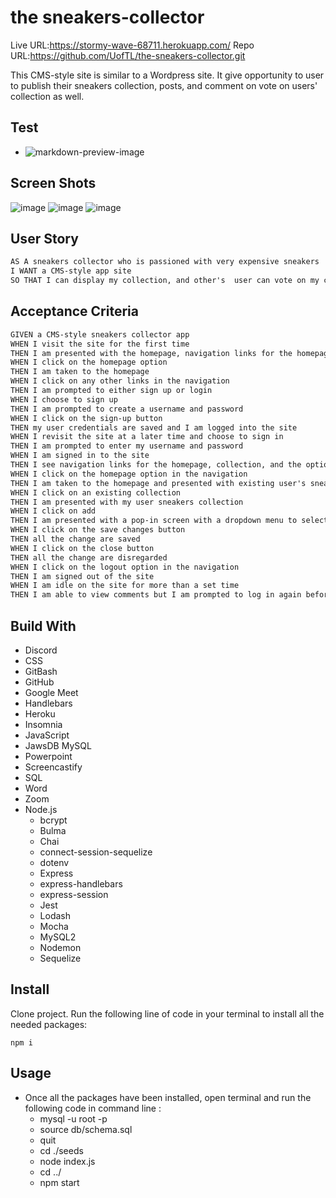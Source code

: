 # the sneakers-collector

Live URL:https://stormy-wave-68711.herokuapp.com/
Repo URL:https://github.com/UofTL/the-sneakers-collector.git

This CMS-style site is similar to a Wordpress site. It give opportunity to user to publish their sneakers collection, posts, and comment on vote on users' collection as well. 
## Test
* ![markdown-preview-image](./video/test.gif)

## Screen Shots

![image](https://user-images.githubusercontent.com/84641285/135176803-0815b0bf-44db-49e1-8570-d4a5766758d9.png)
![image](https://user-images.githubusercontent.com/84641285/135176865-90075ef5-6ca5-4732-a160-8a5941153464.png)
![image](https://user-images.githubusercontent.com/84641285/135176982-84455d6f-d34e-4dbb-b5e0-61a3b130ae73.png)

## User Story
```md
AS A sneakers collector who is passioned with very expensive sneakers
I WANT a CMS-style app site
SO THAT I can display my collection, and other's  user can vote on my collection
```

## Acceptance Criteria

```md
GIVEN a CMS-style sneakers collector app
WHEN I visit the site for the first time
THEN I am presented with the homepage, navigation links for the homepage and the option to log in
WHEN I click on the homepage option
THEN I am taken to the homepage
WHEN I click on any other links in the navigation
THEN I am prompted to either sign up or login
WHEN I choose to sign up
THEN I am prompted to create a username and password
WHEN I click on the sign-up button
THEN my user credentials are saved and I am logged into the site
WHEN I revisit the site at a later time and choose to sign in
THEN I am prompted to enter my username and password
WHEN I am signed in to the site
THEN I see navigation links for the homepage, collection, and the option to log out
WHEN I click on the homepage option in the navigation
THEN I am taken to the homepage and presented with existing user's sneakers collection that include sneakers name, sneakers picture, owner, paid price, resell price sneakers' size and the user' note
WHEN I click on an existing collection
THEN I am presented with my user sneakers collection 
WHEN I click on add
THEN I am presented with a pop-in screen with a dropdown menu to select the sneakers' name, size, paid price, resell price and note
WHEN I click on the save changes button
THEN all the change are saved 
WHEN I click on the close button
THEN all the change are disregarded
WHEN I click on the logout option in the navigation
THEN I am signed out of the site
WHEN I am idle on the site for more than a set time
THEN I am able to view comments but I am prompted to log in again before I can add, update, or delete comments
```
## Build With
- Discord
- CSS
- GitBash
- GitHub
- Google Meet
- Handlebars
- Heroku
- Insomnia
- JavaScript
- JawsDB MySQL
- Powerpoint
- Screencastify 
- SQL
- Word
- Zoom
- Node.js
  - bcrypt 
  - Bulma
  - Chai
  - connect-session-sequelize
  - dotenv
  - Express
  - express-handlebars
  - express-session
  - Jest
  - Lodash
  - Mocha
  - MySQL2
  - Nodemon
  - Sequelize

## Install

Clone project.
Run the following line of code in your terminal to install all the needed packages: 
```
npm i
```
## Usage
- Once all the packages have been installed, open terminal and run the following code in command line : 
  - mysql -u root -p
  - source db/schema.sql
  - quit
  - cd ./seeds
  - node index.js
  - cd ../
  - npm start

```
